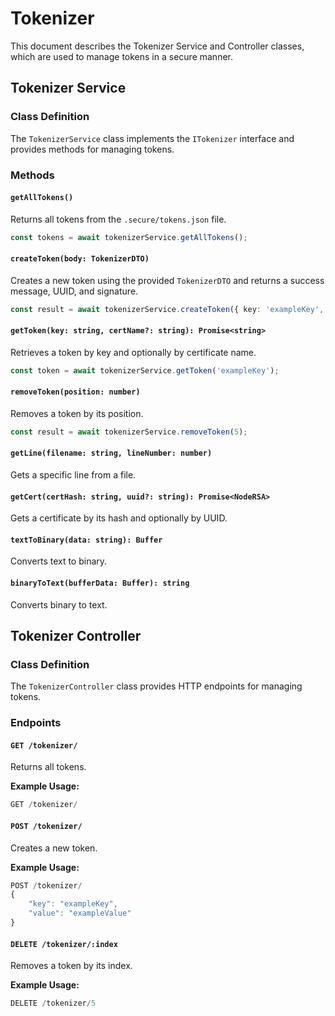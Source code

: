 # Tokenizer

This document describes the Tokenizer Service and Controller classes, which are used to manage tokens in a secure manner.

## Tokenizer Service

### Class Definition

The `TokenizerService` class implements the `ITokenizer` interface and provides methods for managing tokens.

### Methods

#### `getAllTokens()`

Returns all tokens from the `.secure/tokens.json` file.

```typescript
const tokens = await tokenizerService.getAllTokens();
```

#### `createToken(body: TokenizerDTO)`

Creates a new token using the provided `TokenizerDTO` and returns a success message, UUID, and signature.

```typescript
const result = await tokenizerService.createToken({ key: 'exampleKey', value: 'exampleValue' });
```

#### `getToken(key: string, certName?: string): Promise<string>`

Retrieves a token by key and optionally by certificate name.

```typescript
const token = await tokenizerService.getToken('exampleKey');
```

#### `removeToken(position: number)`

Removes a token by its position.

```typescript
const result = await tokenizerService.removeToken(5);
```

#### `getLine(filename: string, lineNumber: number)`

Gets a specific line from a file.

#### `getCert(certHash: string, uuid?: string): Promise<NodeRSA>`

Gets a certificate by its hash and optionally by UUID.

#### `textToBinary(data: string): Buffer`

Converts text to binary.

#### `binaryToText(bufferData: Buffer): string`

Converts binary to text.

## Tokenizer Controller

### Class Definition

The `TokenizerController` class provides HTTP endpoints for managing tokens.

### Endpoints

#### `GET /tokenizer/`

Returns all tokens.

**Example Usage:**

```typescript
GET /tokenizer/
```

#### `POST /tokenizer/`

Creates a new token.

**Example Usage:**

```typescript
POST /tokenizer/
{
    "key": "exampleKey",
    "value": "exampleValue"
}
```

#### `DELETE /tokenizer/:index`

Removes a token by its index.

**Example Usage:**

```typescript
DELETE /tokenizer/5
```
